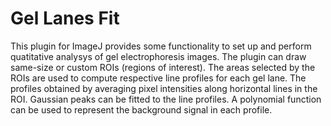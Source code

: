 # Gel Lanes Fit

This plugin for ImageJ provides some functionality to set up and perform quatitative analysys of gel electrophoresis images.
The plugin can draw same-size or custom ROIs (regions of interest).
The areas selected by the ROIs are used to compute respective line profiles for each gel lane. The profiles obtained by averaging pixel intensities along horizontal lines in the ROI.
Gaussian peaks can be fitted to the line profiles. A polynomial function can be used to represent the background signal in each profile.
